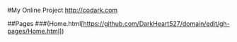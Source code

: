 #My Online Project http://codark.com

##Pages
###(Home.html[https://github.com/DarkHeart527/domain/edit/gh-pages/Home.html])
